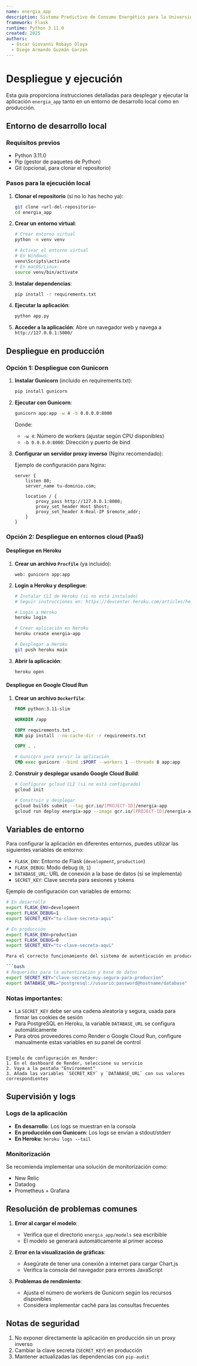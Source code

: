 ```yaml
---
name: energia_app
description: Sistema Predictivo de Consumo Energético para la Universidad de Cundinamarca
framework: Flask
runtime: Python 3.11.0
created: 2025
authors:
  - Oscar Giovanni Robayo Olaya
  - Diego Armando Guzmán Garzón
---
```


# Despliegue y ejecución

Esta guía proporciona instrucciones detalladas para desplegar y ejecutar la aplicación `energia_app` tanto en un entorno de desarrollo local como en producción.

## Entorno de desarrollo local

### Requisitos previos

- Python 3.11.0
- Pip (gestor de paquetes de Python)
- Git (opcional, para clonar el repositorio)

### Pasos para la ejecución local

1. **Clonar el repositorio** (si no lo has hecho ya):
   ```bash
   git clone <url-del-repositorio>
   cd energia_app
   ```

2. **Crear un entorno virtual**:
   ```bash
   # Crear entorno virtual
   python -m venv venv
   
   # Activar el entorno virtual
   # En Windows:
   venv\Scripts\activate
   # En macOS/Linux:
   source venv/bin/activate
   ```

3. **Instalar dependencias**:
   ```bash
   pip install -r requirements.txt
   ```

4. **Ejecutar la aplicación**:
   ```bash
   python app.py
   ```

5. **Acceder a la aplicación**:
   Abre un navegador web y navega a `http://127.0.0.1:5000/`

## Despliegue en producción

### Opción 1: Despliegue con Gunicorn

1. **Instalar Gunicorn** (incluido en requirements.txt):
   ```bash
   pip install gunicorn
   ```

2. **Ejecutar con Gunicorn**:
   ```bash
   gunicorn app:app -w 4 -b 0.0.0.0:8000
   ```
   Donde:
   - `-w 4`: Número de workers (ajustar según CPU disponibles)
   - `-b 0.0.0.0:8000`: Dirección y puerto de bind

3. **Configurar un servidor proxy inverso** (Nginx recomendado):
   
   Ejemplo de configuración para Nginx:
   ```nginx
   server {
       listen 80;
       server_name tu-dominio.com;
       
       location / {
           proxy_pass http://127.0.0.1:8000;
           proxy_set_header Host $host;
           proxy_set_header X-Real-IP $remote_addr;
       }
   }
   ```

### Opción 2: Despliegue en entornos cloud (PaaS)

#### Despliegue en Heroku

1. **Crear un archivo `Procfile`** (ya incluido):
   ```
   web: gunicorn app:app
   ```

2. **Login a Heroku y despliegue**:
   ```bash
   # Instalar CLI de Heroku (si no está instalado)
   # Seguir instrucciones en: https://devcenter.heroku.com/articles/heroku-cli
   
   # Login a Heroku
   heroku login
   
   # Crear aplicación en Heroku
   heroku create energia-app
   
   # Desplegar a Heroku
   git push heroku main
   ```

3. **Abrir la aplicación**:
   ```bash
   heroku open
   ```

#### Despliegue en Google Cloud Run

1. **Crear un archivo `Dockerfile`**:
   ```dockerfile
   FROM python:3.11-slim
   
   WORKDIR /app
   
   COPY requirements.txt .
   RUN pip install --no-cache-dir -r requirements.txt
   
   COPY . .
   
   # Gunicorn para servir la aplicación
   CMD exec gunicorn --bind :$PORT --workers 1 --threads 8 app:app
   ```

2. **Construir y desplegar usando Google Cloud Build**:
   ```bash
   # Configurar gcloud CLI (si no está configurado)
   gcloud init
   
   # Construir y desplegar
   gcloud builds submit --tag gcr.io/[PROJECT-ID]/energia-app
   gcloud run deploy energia-app --image gcr.io/[PROJECT-ID]/energia-app --platform managed
   ```

## Variables de entorno

Para configurar la aplicación en diferentes entornos, puedes utilizar las siguientes variables de entorno:

- `FLASK_ENV`: Entorno de Flask (`development`, `production`)
- `FLASK_DEBUG`: Modo debug (`0`, `1`)
- `DATABASE_URL`: URL de conexión a la base de datos (si se implementa)
- `SECRET_KEY`: Clave secreta para sesiones y tokens

Ejemplo de configuración con variables de entorno:
```bash
# En desarrollo
export FLASK_ENV=development
export FLASK_DEBUG=1
export SECRET_KEY="tu-clave-secreta-aqui"

# En producción
export FLASK_ENV=production
export FLASK_DEBUG=0
export SECRET_KEY="tu-clave-secreta-aqui"

Para el correcto funcionamiento del sistema de autenticación en producción, configure las siguientes variables de entorno:

```bash
# Requeridas para la autenticación y base de datos
export SECRET_KEY="clave-secreta-muy-segura-para-produccion"
export DATABASE_URL="postgresql://usuario:password@hostname/database"
```

### Notas importantes:
- La `SECRET_KEY` debe ser una cadena aleatoria y segura, usada para firmar las cookies de sesión
- Para PostgreSQL en Heroku, la variable `DATABASE_URL` se configura automáticamente
- Para otros proveedores como Render o Google Cloud Run, configure manualmente estas variables en su panel de control
```

Ejemplo de configuración en Render:
1. En el dashboard de Render, seleccione su servicio
2. Vaya a la pestaña "Environment"
3. Añada las variables `SECRET_KEY` y `DATABASE_URL` con sus valores correspondientes
```

## Supervisión y logs

### Logs de la aplicación

- **En desarrollo**: Los logs se muestran en la consola
- **En producción con Gunicorn**: Los logs se envían a stdout/stderr
- **En Heroku**: `heroku logs --tail`

### Monitorización

Se recomienda implementar una solución de monitorización como:
- New Relic
- Datadog
- Prometheus + Grafana

## Resolución de problemas comunes

1. **Error al cargar el modelo**:
   - Verifica que el directorio `energia_app/models` sea escribible
   - El modelo se generará automáticamente al primer acceso

2. **Error en la visualización de gráficas**:
   - Asegúrate de tener una conexión a internet para cargar Chart.js
   - Verifica la consola del navegador para errores JavaScript

3. **Problemas de rendimiento**:
   - Ajusta el número de workers de Gunicorn según los recursos disponibles
   - Considera implementar caché para las consultas frecuentes

## Notas de seguridad

1. No exponer directamente la aplicación en producción sin un proxy inverso
2. Cambiar la clave secreta (`SECRET_KEY`) en producción
3. Mantener actualizadas las dependencias con `pip-audit`
